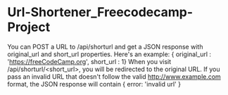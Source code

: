 # Url-Shortener_Freecodecamp-Project
You can POST a URL to /api/shorturl and get a JSON response with original_url and short_url properties. Here's an example: { original_url : 'https://freeCodeCamp.org', short_url : 1}  When you visit /api/shorturl/&lt;short_url>, you will be redirected to the original URL.  If you pass an invalid URL that doesn't follow the valid http://www.example.com format, the JSON response will contain { error: 'invalid url' }
